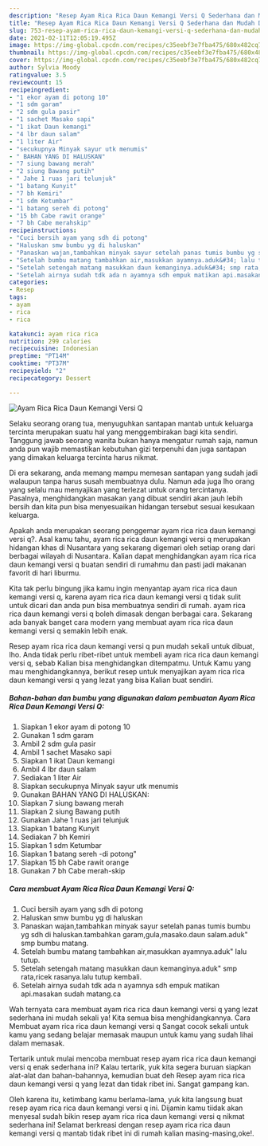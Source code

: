 ```yaml
---
description: "Resep Ayam Rica Rica Daun Kemangi Versi Q Sederhana dan Mudah Dibuat"
title: "Resep Ayam Rica Rica Daun Kemangi Versi Q Sederhana dan Mudah Dibuat"
slug: 753-resep-ayam-rica-rica-daun-kemangi-versi-q-sederhana-dan-mudah-dibuat
date: 2021-02-11T12:05:19.495Z
image: https://img-global.cpcdn.com/recipes/c35eebf3e7fba475/680x482cq70/ayam-rica-rica-daun-kemangi-versi-q-foto-resep-utama.jpg
thumbnail: https://img-global.cpcdn.com/recipes/c35eebf3e7fba475/680x482cq70/ayam-rica-rica-daun-kemangi-versi-q-foto-resep-utama.jpg
cover: https://img-global.cpcdn.com/recipes/c35eebf3e7fba475/680x482cq70/ayam-rica-rica-daun-kemangi-versi-q-foto-resep-utama.jpg
author: Sylvia Moody
ratingvalue: 3.5
reviewcount: 15
recipeingredient:
- "1 ekor ayam di potong 10"
- "1 sdm garam"
- "2 sdm gula pasir"
- "1 sachet Masako sapi"
- "1 ikat Daun kemangi"
- "4 lbr daun salam"
- "1 liter Air"
- "secukupnya Minyak sayur utk menumis"
- " BAHAN YANG DI HALUSKAN"
- "7 siung bawang merah"
- "2 siung Bawang putih"
- " Jahe 1 ruas jari telunjuk"
- "1 batang Kunyit"
- "7 bh Kemiri"
- "1 sdm Ketumbar"
- "1 batang sereh di potong"
- "15 bh Cabe rawit orange"
- "7 bh Cabe merahskip"
recipeinstructions:
- "Cuci bersih ayam yang sdh di potong"
- "Haluskan smw bumbu yg di haluskan"
- "Panaskan wajan,tambahkan minyak sayur setelah panas tumis bumbu yg sdh di haluskan.tambahkan garam,gula,masako.daun salam.aduk&#34; smp bumbu matang."
- "Setelah bumbu matang tambahkan air,masukkan ayamnya.aduk&#34; lalu tutup."
- "Setelah setengah matang masukkan daun kemanginya.aduk&#34; smp rata,ricek rasanya.lalu tutup kembali."
- "Setelah airnya sudah tdk ada n ayamnya sdh empuk matikan api.masakan sudah matang.ca"
categories:
- Resep
tags:
- ayam
- rica
- rica

katakunci: ayam rica rica 
nutrition: 299 calories
recipecuisine: Indonesian
preptime: "PT14M"
cooktime: "PT37M"
recipeyield: "2"
recipecategory: Dessert

---
```



![Ayam Rica Rica Daun Kemangi Versi Q](https://img-global.cpcdn.com/recipes/c35eebf3e7fba475/680x482cq70/ayam-rica-rica-daun-kemangi-versi-q-foto-resep-utama.jpg)

Selaku seorang orang tua, menyuguhkan santapan mantab untuk keluarga tercinta merupakan suatu hal yang menggembirakan bagi kita sendiri. Tanggung jawab seorang  wanita bukan hanya mengatur rumah saja, namun anda pun wajib memastikan kebutuhan gizi terpenuhi dan juga santapan yang dimakan keluarga tercinta harus nikmat.

Di era  sekarang, anda memang mampu memesan santapan yang sudah jadi walaupun tanpa harus susah membuatnya dulu. Namun ada juga lho orang yang selalu mau menyajikan yang terlezat untuk orang tercintanya. Pasalnya, menghidangkan masakan yang dibuat sendiri akan jauh lebih bersih dan kita pun bisa menyesuaikan hidangan tersebut sesuai kesukaan keluarga. 



Apakah anda merupakan seorang penggemar ayam rica rica daun kemangi versi q?. Asal kamu tahu, ayam rica rica daun kemangi versi q merupakan hidangan khas di Nusantara yang sekarang digemari oleh setiap orang dari berbagai wilayah di Nusantara. Kalian dapat menghidangkan ayam rica rica daun kemangi versi q buatan sendiri di rumahmu dan pasti jadi makanan favorit di hari liburmu.

Kita tak perlu bingung jika kamu ingin menyantap ayam rica rica daun kemangi versi q, karena ayam rica rica daun kemangi versi q tidak sulit untuk dicari dan anda pun bisa membuatnya sendiri di rumah. ayam rica rica daun kemangi versi q boleh dimasak dengan berbagai cara. Sekarang ada banyak banget cara modern yang membuat ayam rica rica daun kemangi versi q semakin lebih enak.

Resep ayam rica rica daun kemangi versi q pun mudah sekali untuk dibuat, lho. Anda tidak perlu ribet-ribet untuk membeli ayam rica rica daun kemangi versi q, sebab Kalian bisa menghidangkan ditempatmu. Untuk Kamu yang mau menghidangkannya, berikut resep untuk menyajikan ayam rica rica daun kemangi versi q yang lezat yang bisa Kalian buat sendiri.

<!--inarticleads1-->

##### Bahan-bahan dan bumbu yang digunakan dalam pembuatan Ayam Rica Rica Daun Kemangi Versi Q:

1. Siapkan 1 ekor ayam di potong 10
1. Gunakan 1 sdm garam
1. Ambil 2 sdm gula pasir
1. Ambil 1 sachet Masako sapi
1. Siapkan 1 ikat Daun kemangi
1. Ambil 4 lbr daun salam
1. Sediakan 1 liter Air
1. Siapkan secukupnya Minyak sayur utk menumis
1. Gunakan  BAHAN YANG DI HALUSKAN:
1. Siapkan 7 siung bawang merah
1. Siapkan 2 siung Bawang putih
1. Gunakan  Jahe 1 ruas jari telunjuk
1. Siapkan 1 batang Kunyit
1. Sediakan 7 bh Kemiri
1. Siapkan 1 sdm Ketumbar
1. Siapkan 1 batang sereh -di potong&#34;
1. Siapkan 15 bh Cabe rawit orange
1. Gunakan 7 bh Cabe merah-skip




<!--inarticleads2-->

##### Cara membuat Ayam Rica Rica Daun Kemangi Versi Q:

1. Cuci bersih ayam yang sdh di potong
1. Haluskan smw bumbu yg di haluskan
1. Panaskan wajan,tambahkan minyak sayur setelah panas tumis bumbu yg sdh di haluskan.tambahkan garam,gula,masako.daun salam.aduk&#34; smp bumbu matang.
1. Setelah bumbu matang tambahkan air,masukkan ayamnya.aduk&#34; lalu tutup.
1. Setelah setengah matang masukkan daun kemanginya.aduk&#34; smp rata,ricek rasanya.lalu tutup kembali.
1. Setelah airnya sudah tdk ada n ayamnya sdh empuk matikan api.masakan sudah matang.ca




Wah ternyata cara membuat ayam rica rica daun kemangi versi q yang lezat sederhana ini mudah sekali ya! Kita semua bisa menghidangkannya. Cara Membuat ayam rica rica daun kemangi versi q Sangat cocok sekali untuk kamu yang sedang belajar memasak maupun untuk kamu yang sudah lihai dalam memasak.

Tertarik untuk mulai mencoba membuat resep ayam rica rica daun kemangi versi q enak sederhana ini? Kalau tertarik, yuk kita segera buruan siapkan alat-alat dan bahan-bahannya, kemudian buat deh Resep ayam rica rica daun kemangi versi q yang lezat dan tidak ribet ini. Sangat gampang kan. 

Oleh karena itu, ketimbang kamu berlama-lama, yuk kita langsung buat resep ayam rica rica daun kemangi versi q ini. Dijamin kamu tiidak akan menyesal sudah bikin resep ayam rica rica daun kemangi versi q nikmat sederhana ini! Selamat berkreasi dengan resep ayam rica rica daun kemangi versi q mantab tidak ribet ini di rumah kalian masing-masing,oke!.

